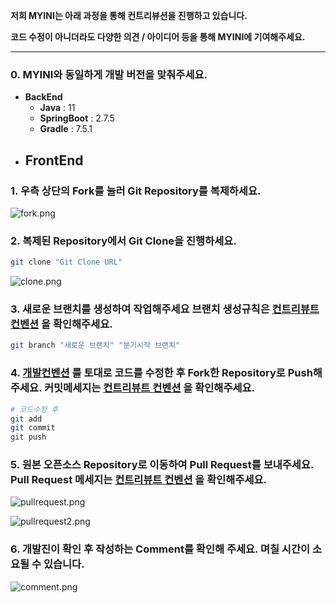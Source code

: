 **저희 MYINI는 아래 과정을 통해 컨트리뷰션을 진행하고 있습니다.**

**코드 수정이 아니더라도 다양한 의견 / 아이디어 등을 통해 MYINI에 기여해주세요.**

---

### 0. MYINI와 동일하게 개발 버전을 맞춰주세요.

- **BackEnd**
    - **Java** : 11
    - **SpringBoot** : 2.7.5
    - **Gradle** : 7.5.1
- **FrontEnd**
  - 



### 1. 우측 상단의 Fork를 눌러 Git Repository를 복제하세요.

![fork.png](https://s3-us-west-2.amazonaws.com/secure.notion-static.com/34af9581-23b0-489d-b27b-9f10cd9eab16/fork.png)

### 2. 복제된 Repository에서 Git Clone을 진행하세요.

```bash
git clone "Git Clone URL"
```

![clone.png](https://s3-us-west-2.amazonaws.com/secure.notion-static.com/8421201e-e4ff-42e3-b8c3-d4fff99b07fd/clone.png)

### 3. 새로운 브랜치를 생성하여 작업해주세요 브랜치 생성규칙은 [컨트리뷰트 컨벤션](https://www.notion.so/1b3b3cecbd1f45759c6fde6b2353934b) 을 확인해주세요.

```bash
git branch "새로운 브랜치" "분기시작 브랜치"
```

### 4. [개발컨벤션](https://www.notion.so/6c25b0352dba4812bac811f5789f4e82) 를 토대로 코드를 수정한 후 Fork한 Repository로 Push해주세요. 커밋메세지는 [컨트리뷰트 컨벤션](https://www.notion.so/1b3b3cecbd1f45759c6fde6b2353934b) 을 확인해주세요.

```bash
# 코드수정 후
git add
git commit
git push
```

### 5. 원본 오픈소스 Repository로 이동하여 Pull Request를 보내주세요. Pull Request 메세지는 [컨트리뷰트 컨벤션](https://www.notion.so/1b3b3cecbd1f45759c6fde6b2353934b) 을 확인해주세요.

![pullrequest.png](https://s3-us-west-2.amazonaws.com/secure.notion-static.com/e4fa64bd-26dd-4f71-b8d7-ebb2f32b2b4b/pullrequest.png)

![pullrequest2.png](https://s3-us-west-2.amazonaws.com/secure.notion-static.com/418b0785-0439-4e6b-850d-f9691eb056ed/pullrequest2.png)

### 6. 개발진이 확인 후 작성하는 Comment를 확인해 주세요. 며칠 시간이 소요될 수 있습니다.

![comment.png](https://s3-us-west-2.amazonaws.com/secure.notion-static.com/b1087b62-8368-4fa5-828b-874f82a84630/comment.png)
